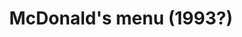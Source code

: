 ---
title: McDonald's menu (1993?)
description: A drive-thru McDonald's menu including a Big Mac for £1.79
image: /images/mcdonalds-menu.jpg
source: https://www.reddit.com/r/McDonaldsUK/comments/1ltxron/ive_seen_a_few_posts_recently_talking_about_price/
dimensions: [526, 796]
tags: 
  - hamburger menus
  - 1990s
dateAdded: 20 Jul 2025 22:46
---